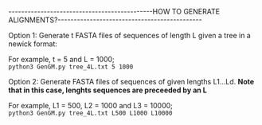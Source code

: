 ---------------------------------------------HOW TO GENERATE ALIGNMENTS?---------------------------------------------

Option 1: Generate t FASTA files of sequences of length L given a tree in a newick format:

For example, t = 5 and L = 1000;  
	`python3 GenGM.py tree_4L.txt 5 1000` 

Option 2: Generate FASTA files of sequences of given lengths L1...Ld. **Note that in this case, lenghts sequences are preceeded by an L**

For example, L1 = 500, L2 = 1000 and L3 = 10000;  
	`python3 GenGM.py tree_4L.txt L500 L1000 L10000` 
